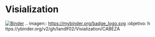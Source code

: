 # Visialization
[![Binder](https://mybinder.org/badge_logo.svg)](https://mybinder.org/v2/gh/Iandlf02/Visialization/CABEZA)
.. imagen:: https://mybinder.org/badge_logo.svg
 :objetivo: h ttps://ybinder.org/v2/gh/Iandlf02/Visialization/CABEZA
